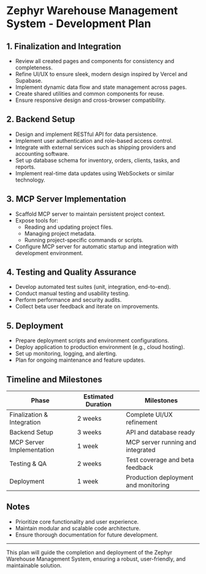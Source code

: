 # Zephyr Warehouse Management System - Development Plan

## 1. Finalization and Integration
- Review all created pages and components for consistency and completeness.
- Refine UI/UX to ensure sleek, modern design inspired by Vercel and Supabase.
- Implement dynamic data flow and state management across pages.
- Create shared utilities and common components for reuse.
- Ensure responsive design and cross-browser compatibility.

## 2. Backend Setup
- Design and implement RESTful API for data persistence.
- Implement user authentication and role-based access control.
- Integrate with external services such as shipping providers and accounting software.
- Set up database schema for inventory, orders, clients, tasks, and reports.
- Implement real-time data updates using WebSockets or similar technology.

## 3. MCP Server Implementation
- Scaffold MCP server to maintain persistent project context.
- Expose tools for:
  - Reading and updating project files.
  - Managing project metadata.
  - Running project-specific commands or scripts.
- Configure MCP server for automatic startup and integration with development environment.

## 4. Testing and Quality Assurance
- Develop automated test suites (unit, integration, end-to-end).
- Conduct manual testing and usability testing.
- Perform performance and security audits.
- Collect beta user feedback and iterate on improvements.

## 5. Deployment
- Prepare deployment scripts and environment configurations.
- Deploy application to production environment (e.g., cloud hosting).
- Set up monitoring, logging, and alerting.
- Plan for ongoing maintenance and feature updates.

## Timeline and Milestones
| Phase                     | Estimated Duration | Milestones                          |
|---------------------------|--------------------|-----------------------------------|
| Finalization & Integration | 2 weeks            | Complete UI/UX refinement         |
| Backend Setup             | 3 weeks            | API and database ready             |
| MCP Server Implementation | 1 week             | MCP server running and integrated  |
| Testing & QA              | 2 weeks            | Test coverage and beta feedback    |
| Deployment                | 1 week             | Production deployment and monitoring|

## Notes
- Prioritize core functionality and user experience.
- Maintain modular and scalable code architecture.
- Ensure thorough documentation for future development.

---

This plan will guide the completion and deployment of the Zephyr Warehouse Management System, ensuring a robust, user-friendly, and maintainable solution.
